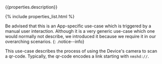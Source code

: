 {{properties.description}}

{% include properties_list.html %}

Be advised that this is an App-specific use-case which is triggered by a manual user interaction. Although it is a very generic use-case which one would normally not describe, we introduced it because we require it in our overarching scenarios.
{: .notice--info}

This use-case describes the process of using the Device's camera to scan a qr-code.
Typically, the qr-code encodes a link starting with `nmshd://`.
